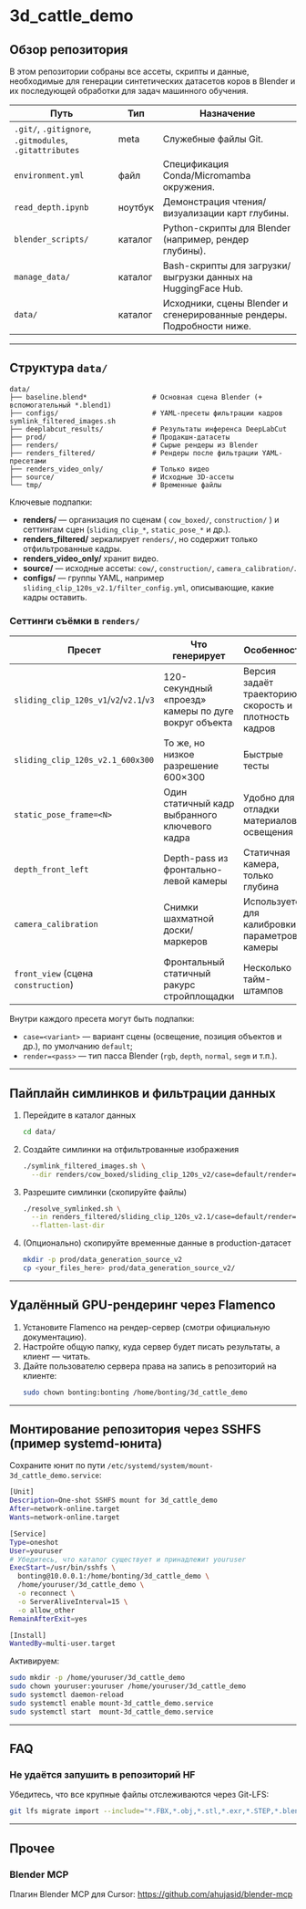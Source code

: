 # 3d_cattle_demo

## Обзор репозитория
В этом репозитории собраны все ассеты, скрипты и данные, необходимые для генерации синтетических датасетов коров в Blender и их последующей обработки для задач машинного обучения.

| Путь | Тип | Назначение |
|------|-----|------------|
| `.git/`, `.gitignore`, `.gitmodules`, `.gitattributes` | meta | Служебные файлы Git. |
| `environment.yml` | файл | Спецификация Conda/Micromamba окружения. |
| `read_depth.ipynb` | ноутбук | Демонстрация чтения/визуализации карт глубины. |
| `blender_scripts/` | каталог | Python-скрипты для Blender (например, рендер глубины). |
| `manage_data/` | каталог | Bash-скрипты для загрузки/выгрузки данных на HuggingFace Hub. |
| `data/` | каталог | Исходники, сцены Blender и сгенерированные рендеры. Подробности ниже. |

---

## Структура `data/`
```
data/
├── baseline.blend*                # Основная сцена Blender (+ вспомогательный *.blend1)
├── configs/                       # YAML-пресеты фильтрации кадров symlink_filtered_images.sh
├── deeplabcut_results/            # Результаты инференса DeepLabCut
├── prod/                          # Продакшн-датасеты
├── renders/                       # Сырые рендеры из Blender
├── renders_filtered/              # Рендеры после фильтрации YAML-пресетами
├── renders_video_only/            # Только видео
├── source/                        # Исходные 3D-ассеты
└── tmp/                           # Временные файлы
```
Ключевые подпапки:

* **renders/** — организация по сценам ( `cow_boxed/`, `construction/` ) и сеттингам сцен (`sliding_clip_*`, `static_pose_*` и др.).
* **renders_filtered/** зеркалирует `renders/`, но содержит только отфильтрованные кадры.
* **renders_video_only/** хранит видео.
* **source/** — исходные ассеты: `cow/`, `construction/`, `camera_calibration/`.
* **configs/** — группы YAML, например `sliding_clip_120s_v2.1/filter_config.yml`, описывающие, какие кадры оставить.

### Сеттинги съёмки в `renders/`

| Пресет | Что генерирует | Особенности |
|--------|----------------|-------------|
| `sliding_clip_120s_v1`/`v2`/`v2.1`/`v3` | 120-секундный «проезд» камеры по дуге вокруг объекта | Версия задаёт траекторию, скорость и плотность кадров |
| `sliding_clip_120s_v2.1_600x300` | То же, но низкое разрешение 600×300 | Быстрые тесты |
| `static_pose_frame=<N>` | Один статичный кадр выбранного ключевого кадра | Удобно для отладки материалов и освещения |
| `depth_front_left` | Depth-pass из фронтально-левой камеры | Статичная камера, только глубина |
| `camera_calibration` | Снимки шахматной доски/маркеров | Используется для калибровки параметров камеры |
| `front_view` (сцена `construction`) | Фронтальный статичный ракурс стройплощадки | Несколько тайм-штампов |

Внутри каждого пресета могут быть подпапки:
* `case=<variant>` — вариант сцены (освещение, позиция объектов и др.), по умолчанию `default`;
* `render=<pass>` — тип пасса Blender (`rgb`, `depth`, `normal`, `segm` и т.п.).

---

## Пайплайн симлинков и фильтрации данных
1. Перейдите в каталог данных
   ```bash
   cd data/
   ```
2. Создайте симлинки на отфильтрованные изображения
   ```bash
   ./symlink_filtered_images.sh \
     --dir renders/cow_boxed/sliding_clip_120s_v2/case=default/render=depth
   ```
3. Разрешите симлинки (скопируйте файлы)
   ```bash
   ./resolve_symlinked.sh \
     --in renders_filtered/sliding_clip_120s_v2.1/case=default/render=depth \
     --flatten-last-dir
   ```
4. (Опционально) скопируйте временные данные в production-датасет
   ```bash
   mkdir -p prod/data_generation_source_v2
   cp <your_files_here> prod/data_generation_source_v2/
   ```

---

## Удалённый GPU-рендеринг через Flamenco
1. Установите Flamenco на рендер-сервер (смотри официальную документацию).
2. Настройте общую папку, куда сервер будет писать результаты, а клиент — читать.
3. Дайте пользователю сервера права на запись в репозиторий на клиенте:
   ```bash
   sudo chown bonting:bonting /home/bonting/3d_cattle_demo
   ```

---

## Монтирование репозитория через SSHFS (пример systemd-юнита)
Сохраните юнит по пути `/etc/systemd/system/mount-3d_cattle_demo.service`:
```bash
[Unit]
Description=One-shot SSHFS mount for 3d_cattle_demo
After=network-online.target
Wants=network-online.target

[Service]
Type=oneshot
User=youruser
# Убедитесь, что каталог существует и принадлежит youruser
ExecStart=/usr/bin/sshfs \
  bonting@10.0.0.1:/home/bonting/3d_cattle_demo \
  /home/youruser/3d_cattle_demo \
  -o reconnect \
  -o ServerAliveInterval=15 \
  -o allow_other
RemainAfterExit=yes

[Install]
WantedBy=multi-user.target
```
Активируем:
```bash
sudo mkdir -p /home/youruser/3d_cattle_demo
sudo chown youruser:youruser /home/youruser/3d_cattle_demo
sudo systemctl daemon-reload
sudo systemctl enable mount-3d_cattle_demo.service
sudo systemctl start  mount-3d_cattle_demo.service
```

---

## FAQ
### Не удаётся запушить в репозиторий HF
Убедитесь, что все крупные файлы отслеживаются через Git-LFS:
```bash
git lfs migrate import --include="*.FBX,*.obj,*.stl,*.exr,*.STEP,*.blend,*.blend1,*.fspy"
```

---

## Прочее
### Blender MCP
Плагин Blender MCP для Cursor: <https://github.com/ahujasid/blender-mcp>
